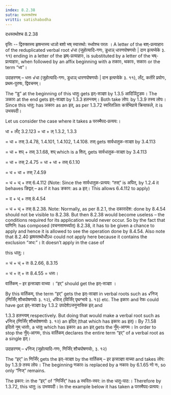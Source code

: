 ```yaml
---
index: 8.2.38
sutra: दधस्तथोश्च
vritti: satishabodha
---
```



 ‌दधस्तथोश्च 8.2.38 

वृत्तिः -- द्विरुक्तस्‍य झषन्‍तस्‍य धाञो बशो भष् स्‍यात्तथो: स्‍ध्‍वोश्‍च परतः । A letter of the बश्-प्रत्याहारः of the reduplicated verbal root √धा (जुहोत्यादि-गणः, डुधाञ् धारणपोषणयोः | दान इत्यप्येके ३. ११) ending in a letter of the झष्-प्रत्याहारः, is substituted by a letter of the भष्-प्रत्याहारः, when followed by an affix beginning with a तकारः, थकारः, सकारः or the term “ध्व”। 


उदाहरणम् – धत्तः √धा (जुहोत्यादि-गणः, डुधाञ् धारणपोषणयोः | दान इत्यप्येके ३. ११), लँट्, कर्तरि प्रयोगः, प्रथम-पुरुषः, द्विवचनम्। 


The “डु” at the beginning of this धातुः gets इत्-सञ्ज्ञा by 1.3.5 आदिर्ञिटुडवः। The ञकारः at the end gets इत्-सञ्ज्ञा by 1.3.3 हलन्त्यम्। Both take लोप: by 1.3.9 तस्य लोपः। Since this धातु: has ञकारः as an इत्, as per 1.3.72 स्वरितञितः कर्त्रभिप्राये क्रियाफले, it is उभयपदी। 

Let us consider the case where it takes a परस्मैपद-प्रत्यय:। 


धा + लँट् 3.2.123 = धा + ल् 1.3.2, 1.3.3 

= धा + तस् 3.4.78, 1.4.101, 1.4.102, 1.4.108. तस् gets सार्वधातुक-सञ्ज्ञा by 3.4.113 

= धा + शप् + तस् 3.1.68, शप् which is a शित्, gets सार्वधातुक-सञ्ज्ञा by 3.4.113 

= धा + तस् 2.4.75 = धा + धा + तस् 6.1.10 

= ध + धा + तस् 7.4.59 

= ध + ध् + तस् 6.4.112 (Note: Since the सार्वधातुक-प्रत्यय: “तस्” is अपित्, by 1.2.4 it behaves ङिद्वत् – as if it has ङकार: as a इत्। This allows 6.4.112 to apply) 

= द + ध् + तस् 8.4.54 

= ध + ध् + तस् 8.2.38. Note: Normally, as per 8.2.1, the दकारादेश: done by 8.4.54 should not be visible to 8.2.38. But then 8.2.38 would become useless – the conditions required for its application would never occur. So by the fact that पाणिनि: has composed (वचनसामर्थ्यात्) 8.2.38, it has to be given a chance to apply and hence it is allowed to see the operation done by 8.4.54. Also note that 8.2.40 झषस्तथोर्धोऽधः could not apply here because it contains the exclusion “अध:”। It doesn’t apply in the case of 

this धातु:। 

= ध + ध् + तः 8.2.66, 8.3.15 

= ध + त् + तः 8.4.55 = धत्तः। 


 वार्तिकम् – इर इत्सञ्ज्ञा वाच्या । “इर्” should get the इत्-सञ्ज्ञा । 


By this वार्तिकम्, the term “इर्” gets the इत्-सञ्ज्ञा in verbal roots such as √निज् (णिजिँर् शौचपोषणयोः ३. १२), √विज् (विजिँर् पृथग्भावे ३. १३) etc. The इकारः and रेफः could have got इत्-सञ्ज्ञा by 1.3.2 उपदेशेऽजनुनासिक इत् and 

1.3.3 हलन्त्यम् respectively. But doing that would make a verbal root such as √निज् (णिजिँर् शौचपोषणयोः ३. १२) an इदित् (that which has इकारः as इत्)। By 7.1.58 इदितो नुम् धातोः, a धातुः which has इकारः as an इत् gets the नुँम्-आगमः। In order to stop the नुँम्-आगमः, this वार्तिकम् declares the entire term “इर्” of a verbal root as a single इत्। 


उदाहरणम् – √निज् (जुहोत्यादि-गणः, णिजिँर् शौचपोषणयोः, ३. १२) 

The “इर्” in णिजिँर् gets the इत्-सञ्ज्ञा by the वार्तिकम् – इर इत्सञ्ज्ञा वाच्या and takes लोप: by 1.3.9 तस्य लोपः। The beginning णकारः is replaced by a नकारः by 6.1.65 णो नः, so only “निज्” remains. 


The इकार: in the “इर्” of “णिजिँर्” has a स्वरित-स्वर: in the धातु-पाठ:। Therefore by 1.3.72, this धातु: is उभयपदी। In the example below it has taken a परस्मैपद-प्रत्यय:। 


